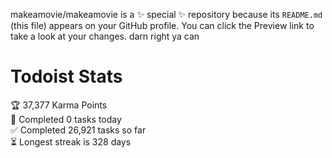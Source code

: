 makeamovie/makeamovie is a ✨ special ✨ repository because its `README.md` (this file) appears on your GitHub profile.
You can click the Preview link to take a look at your changes. darn right ya can

# Todoist Stats

<!-- TODO-IST:START -->
🏆  37,377 Karma Points           
🌸  Completed 0 tasks today           
✅  Completed 26,921 tasks so far           
⏳  Longest streak is 328 days
<!-- TODO-IST:END -->